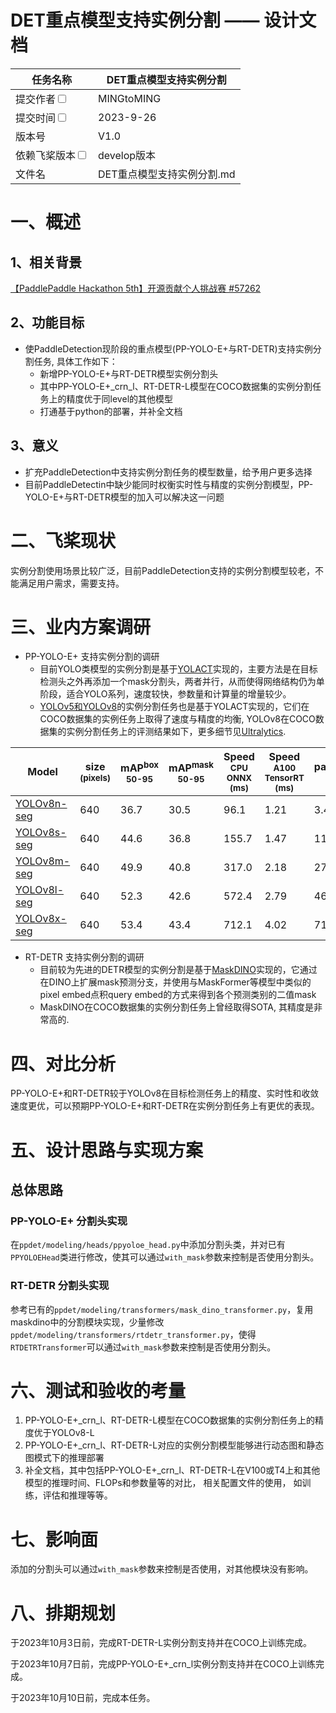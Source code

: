 # DET重点模型支持实例分割 —— 设计文档

| 任务名称                                                     | DET重点模型支持实例分割        | 
|----------------------------------------------------------|----------------------|
| 提交作者<input type="checkbox" class="rowselector hidden">   | MINGtoMING           | 
| 提交时间<input type="checkbox" class="rowselector hidden">   | 2023-9-26            | 
| 版本号                                                      | V1.0                 | 
| 依赖飞桨版本<input type="checkbox" class="rowselector hidden"> | develop版本            | 
| 文件名                                                      | DET重点模型支持实例分割.md<br> | 

# 一、概述
## 1、相关背景
[【PaddlePaddle Hackathon 5th】开源贡献个人挑战赛 #57262](https://github.com/PaddlePaddle/Paddle/issues/57262)
## 2、功能目标
- 使PaddleDetection现阶段的重点模型(PP-YOLO-E+与RT-DETR)支持实例分割任务, 具体工作如下：
  - 新增PP-YOLO-E+与RT-DETR模型实例分割头
  - 其中PP-YOLO-E+_crn_l、RT-DETR-L模型在COCO数据集的实例分割任务上的精度优于同level的其他模型
  - 打通基于python的部署，并补全文档


## 3、意义
- 扩充PaddleDetection中支持实例分割任务的模型数量，给予用户更多选择
- 目前PaddleDetectin中缺少能同时权衡实时性与精度的实例分割模型，PP-YOLO-E+与RT-DETR模型的加入可以解决这一问题

# 二、飞桨现状
实例分割使用场景比较广泛，目前PaddleDetection支持的实例分割模型较老，不能满足用户需求，需要支持。


# 三、业内方案调研
- PP-YOLO-E+ 支持实例分割的调研
  - 目前YOLO类模型的实例分割是基于[YOLACT](https://github.com/dbolya/yolact)实现的，主要方法是在目标检测头之外再添加一个mask分割头，两者并行，从而使得网络结构仍为单阶段，适合YOLO系列，速度较快，参数量和计算量的增量较少。
  - [YOLOv5和YOLOv8](https://github.com/ultralytics/ultralytics)的实例分割任务也是基于YOLACT实现的，它们在COCO数据集的实例任务上取得了速度与精度的均衡, YOLOv8在COCO数据集的实例分割任务上的评测结果如下，更多细节见[Ultralytics](https://github.com/ultralytics/ultralytics).
 
| Model                                                                                        | size<br><sup>(pixels) | mAP<sup>box<br>50-95 | mAP<sup>mask<br>50-95 | Speed<br><sup>CPU ONNX<br>(ms) | Speed<br><sup>A100 TensorRT<br>(ms) | params<br><sup>(M) | FLOPs<br><sup>(B) |
|----------------------------------------------------------------------------------------------|-----------------------|----------------------|-----------------------|--------------------------------|-------------------------------------|--------------------|-------------------|
| [YOLOv8n-seg](https://github.com/ultralytics/assets/releases/download/v0.0.0/yolov8n-seg.pt) | 640                   | 36.7                 | 30.5                  | 96.1                           | 1.21                                | 3.4                | 12.6              |
| [YOLOv8s-seg](https://github.com/ultralytics/assets/releases/download/v0.0.0/yolov8s-seg.pt) | 640                   | 44.6                 | 36.8                  | 155.7                          | 1.47                                | 11.8               | 42.6              |
| [YOLOv8m-seg](https://github.com/ultralytics/assets/releases/download/v0.0.0/yolov8m-seg.pt) | 640                   | 49.9                 | 40.8                  | 317.0                          | 2.18                                | 27.3               | 110.2             |
| [YOLOv8l-seg](https://github.com/ultralytics/assets/releases/download/v0.0.0/yolov8l-seg.pt) | 640                   | 52.3                 | 42.6                  | 572.4                          | 2.79                                | 46.0               | 220.5             |
| [YOLOv8x-seg](https://github.com/ultralytics/assets/releases/download/v0.0.0/yolov8x-seg.pt) | 640                   | 53.4                 | 43.4                  | 712.1                          | 4.02                                | 71.8               | 344.1             |

- RT-DETR 支持实例分割的调研
  - 目前较为先进的DETR模型的实例分割是基于[MaskDINO](https://github.com/idea-research/maskdino)实现的，它通过在DINO上扩展mask预测分支，并使用与MaskFormer等模型中类似的pixel embed点积query embed的方式来得到各个预测类别的二值mask
  - MaskDINO在COCO数据集的实例分割任务上曾经取得SOTA, 其精度是非常高的.

# 四、对比分析
PP-YOLO-E+和RT-DETR较于YOLOv8在目标检测任务上的精度、实时性和收敛速度更优，可以预期PP-YOLO-E+和RT-DETR在实例分割任务上有更优的表现。

# 五、设计思路与实现方案

## 总体思路
### PP-YOLO-E+ 分割头实现
在`ppdet/modeling/heads/ppyoloe_head.py`中添加分割头类，并对已有`PPYOLOEHead`类进行修改，使其可以通过`with_mask`参数来控制是否使用分割头。
### RT-DETR 分割头实现
参考已有的`ppdet/modeling/transformers/mask_dino_transformer.py`，复用maskdino中的分割模块实现，少量修改`ppdet/modeling/transformers/rtdetr_transformer.py`，使得`RTDETRTransformer`可以通过`with_mask`参数来控制是否使用分割头。

# 六、测试和验收的考量
1. PP-YOLO-E+_crn_l、RT-DETR-L模型在COCO数据集的实例分割任务上的精度优于YOLOv8-L
2. PP-YOLO-E+_crn_l、RT-DETR-L对应的实例分割模型能够进行动态图和静态图模式下的推理部署
3. 补全文档，其中包括PP-YOLO-E+_crn_l、RT-DETR-L在V100或T4上和其他模型的推理时间、FLOPs和参数量等的对比， 相关配置文件的使用， 如训练，评估和推理等等。

# 七、影响面
添加的分割头可以通过`with_mask`参数来控制是否使用，对其他模块没有影响。

# 八、排期规划
于2023年10月3日前，完成RT-DETR-L实例分割支持并在COCO上训练完成。

于2023年10月7日前，完成PP-YOLO-E+_crn_l实例分割支持并在COCO上训练完成。

于2023年10月10日前，完成本任务。
